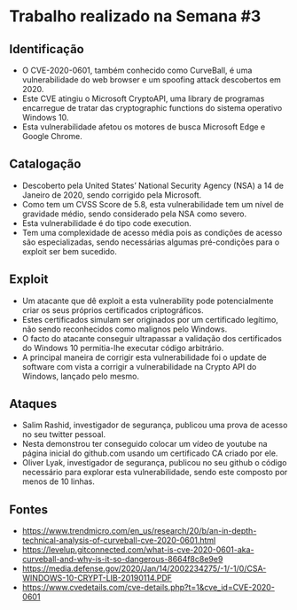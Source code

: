 # **Trabalho realizado na Semana #3**

## **Identificação**

- O CVE-2020-0601, também conhecido como CurveBall, é uma vulnerabilidade do web browser e um spoofing attack descobertos em 2020.
- Este CVE atingiu o Microsoft CryptoAPI, uma library de programas encarregue de tratar das cryptographic functions do sistema operativo Windows 10.
- Esta vulnerabilidade afetou os motores de busca Microsoft Edge e Google Chrome.

## **Catalogação**

- Descoberto pela United States’ National Security Agency (NSA) a 14 de Janeiro de 2020, sendo corrigido pela Microsoft.
- Como tem um CVSS Score de 5.8, esta vulnerabilidade tem um nível de gravidade médio, sendo considerado pela NSA como severo.
- Esta vulnerabilidade é do tipo code execution.
- Tem uma complexidade de acesso média pois as condições de acesso são especializadas, sendo necessárias algumas pré-condições para o exploit ser bem sucedido.

## **Exploit**

- Um atacante que dê exploit a esta vulnerability pode potencialmente criar os seus próprios certificados criptográficos.
- Estes certificados simulam ser originados por um certificado legítimo, não sendo reconhecidos como malignos pelo Windows.
- O facto do atacante conseguir ultrapassar a validação dos certificados do Windows 10 permitia-lhe executar código arbitrário. 
- A principal maneira de corrigir esta vulnerabilidade foi o update de software com vista a corrigir a vulnerabilidade na Crypto API do Windows, lançado pelo mesmo.

## **Ataques**

- Salim Rashid, investigador de segurança, publicou uma prova de acesso no seu twitter pessoal.
- Nesta demonstrou ter conseguido colocar um vídeo de youtube na página inicial do github.com usando um certificado CA criado por ele.
- Oliver Lyak, investigador de segurança, publicou no seu github o código necessário para explorar esta vulnerabilidade, sendo este composto por menos de 10 linhas.


## **Fontes**
- https://www.trendmicro.com/en_us/research/20/b/an-in-depth-technical-analysis-of-curveball-cve-2020-0601.html
- https://levelup.gitconnected.com/what-is-cve-2020-0601-aka-curveball-and-why-is-it-so-dangerous-8664f8c8e9e9
- https://media.defense.gov/2020/Jan/14/2002234275/-1/-1/0/CSA-WINDOWS-10-CRYPT-LIB-20190114.PDF
- https://www.cvedetails.com/cve-details.php?t=1&cve_id=CVE-2020-0601